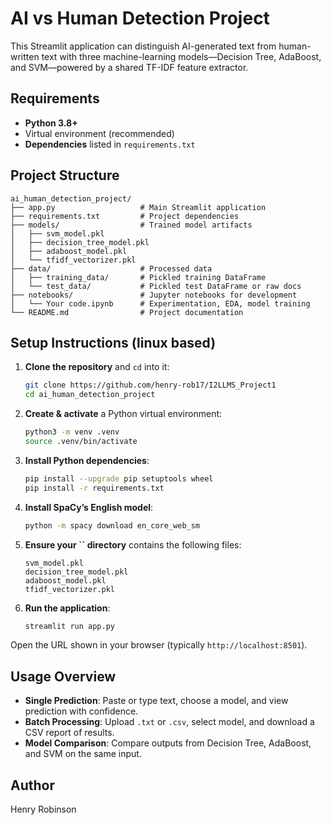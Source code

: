 # AI vs Human Detection Project

This Streamlit application can distinguish AI-generated text from human-written text with three machine-learning models—Decision Tree, AdaBoost, and SVM—powered by a shared TF-IDF feature extractor.

## Requirements

- **Python 3.8+**
- Virtual environment (recommended)
- **Dependencies** listed in `requirements.txt`

## Project Structure

```
ai_human_detection_project/
├── app.py                   # Main Streamlit application
├── requirements.txt         # Project dependencies
├── models/                  # Trained model artifacts
│   ├── svm_model.pkl
│   ├── decision_tree_model.pkl
│   ├── adaboost_model.pkl
│   └── tfidf_vectorizer.pkl
├── data/                    # Processed data
│   ├── training_data/       # Pickled training DataFrame
│   └── test_data/           # Pickled test DataFrame or raw docs
├── notebooks/               # Jupyter notebooks for development
│   └── Your code.ipynb      # Experimentation, EDA, model training
└── README.md                # Project documentation
```

## Setup Instructions (linux based)

1. **Clone the repository** and `cd` into it:

   ```bash
   git clone https://github.com/henry-rob17/I2LLMS_Project1
   cd ai_human_detection_project
   ```

2. **Create & activate** a Python virtual environment:

   ```bash
   python3 -m venv .venv
   source .venv/bin/activate
   ```

3. **Install Python dependencies**:

   ```bash
   pip install --upgrade pip setuptools wheel
   pip install -r requirements.txt
   ```

4. **Install SpaCy’s English model**:

   ```bash
   python -m spacy download en_core_web_sm
   ```

5. **Ensure your **``** directory** contains the following files:

   ```text
   svm_model.pkl
   decision_tree_model.pkl
   adaboost_model.pkl
   tfidf_vectorizer.pkl
   ```

6. **Run the application**:

   ```bash
   streamlit run app.py
   ```

Open the URL shown in your browser (typically `http://localhost:8501`).

## Usage Overview

- **Single Prediction**: Paste or type text, choose a model, and view prediction with confidence.
- **Batch Processing**: Upload `.txt` or `.csv`, select model, and download a CSV report of results.
- **Model Comparison**: Compare outputs from Decision Tree, AdaBoost, and SVM on the same input.

## Author

Henry Robinson

